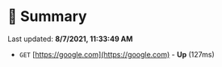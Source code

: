 # 📖 Summary
Last updated: **8/7/2021, 11:33:49 AM**

- `GET` [https://google.com](https://google.com) - **Up** (127ms)
